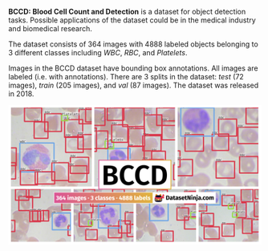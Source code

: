 **BCCD: Blood Cell Count and Detection** is a dataset for object detection tasks. Possible applications of the dataset could be in the medical industry and biomedical research. 

The dataset consists of 364 images with 4888 labeled objects belonging to 3 different classes including *WBC*, *RBC*, and *Platelets*.

Images in the BCCD dataset have bounding box annotations. All images are labeled (i.e. with annotations). There are 3 splits in the dataset: *test* (72 images), *train* (205 images), and *val* (87 images). The dataset was released in 2018.

<img src="https://github.com/dataset-ninja/bccd/raw/main/visualizations/poster.png">

